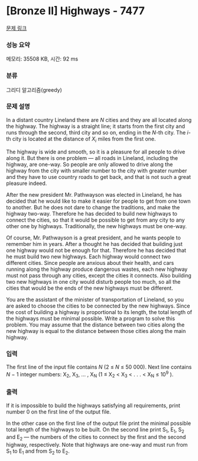 # [Bronze II] Highways - 7477 

[문제 링크](https://www.acmicpc.net/problem/7477) 

### 성능 요약

메모리: 35508 KB, 시간: 92 ms

### 분류

그리디 알고리즘(greedy)

### 문제 설명

<p>In a distant country Lineland there are <em>N</em> cities and they are all located along the highway. The highway is a straight line; it starts from the first city and runs through the second, third city and so on, ending in the <em>N</em>-th city. The <em>i</em>-th city is located at the distance of <em>X<sub>i</sub></em> miles from the first one.</p>

<p>The highway is wide and smooth, so it is a pleasure for all people to drive along it. But there is one problem — all roads in Lineland, including the highway, are one-way. So people are only allowed to drive along the highway from the city with smaller number to the city with greater number and they have to use country roads to get back, and that is not such a great pleasure indeed.</p>

<p>After the new president Mr. Pathwayson was elected in Lineland, he has decided that he would like to make it easier for people to get from one town to another. But he does not dare to change the traditions, and make the highway two-way. Therefore he has decided to build new highways to connect the cities, so that it would be possible to get from any city to any other one by highways. Traditionally, the new highways must be one-way.</p>

<p>Of course, Mr. Pathwayson is a great president, and he wants people to remember him in years. After a thought he has decided that building just one highway would not be enough for that. Therefore he has decided that he must build two new highways. Each highway would connect two different cities. Since people are anxious about their health, and cars running along the highway produce dangerous wastes, each new highway must not pass through any cities, except the cities it connects. Also building two new highways in one city would disturb people too much, so all the cities that would be the ends of the new highways must be different.</p>

<p>You are the assistant of the minister of transportation of Lineland, so you are asked to choose the cities to be connected by the new highways. Since the cost of building a highway is proportional to its length, the total length of the highways must be minimal possible. Write a program to solve this problem. You may assume that the distance between two cities along the new highway is equal to the distance between those cities along the main highway.</p>

### 입력 

 <p>The first line of the input file contains <em>N</em> (2 ≤ <em>N</em> ≤ 50 000). Next line contains <em>N</em> − 1 integer numbers: X<sub>2</sub>, X<sub>3</sub>, ... , X<sub>N</sub> (1 ≤ X<sub>2</sub> < X<sub>3</sub> < . . . < X<sub>N</sub> ≤ 10<sup>9</sup> ).</p>

### 출력 

 <p>If it is impossible to build the highways satisfying all requirements, print number 0 on the first line of the output file.</p>

<p>In the other case on the first line of the output file print the minimal possible total length of the highways to be built. On the second line print S<sub>1</sub>, E<sub>1</sub>, S<sub>2</sub> and E<sub>2</sub> — the numbers of the cities to connect by the first and the second highway, respectively. Note that highways are one-way and must run from S<sub>1</sub> to E<sub>1</sub> and from S<sub>2</sub> to E<sub>2</sub>.</p>

